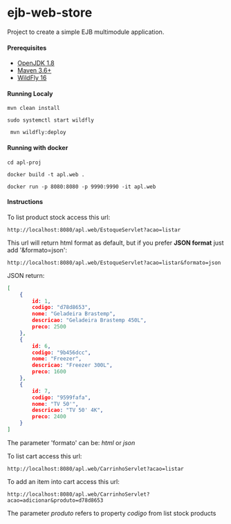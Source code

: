 # ejb-web-store
Project to create a simple EJB multimodule application.

#### Prerequisites
- [OpenJDK 1.8](http://jdk.java.net/java-se-ri/8)
- [Maven 3.6+](https://maven.apache.org/install.html)
- [WildFly 16](https://wildfly.org/news/2019/02/27/WildFly16-Final-Released/)

#### Running Localy

```SHELL
mvn clean install
```
```SHELL
sudo systemctl start wildfly
```
```SHELL
 mvn wildfly:deploy
```

#### Running with docker

```SHELL
cd apl-proj
```

```SHELL
docker build -t apl.web .
```

```SHELL
docker run -p 8080:8080 -p 9990:9990 -it apl.web
```

#### Instructions

To list product stock access this url:

```
http://localhost:8080/apl.web/EstoqueServlet?acao=listar
```

This url will return html format as default, but if you prefer **JSON format** just add '&formato=json':

```
http://localhost:8080/apl.web/EstoqueServlet?acao=listar&formato=json
```
JSON return:
```JSON
[
    {
        id: 1,
        codigo: "d78d8653",
        nome: "Geladeira Brastemp",
        descricao: "Geladeira Brastemp 450L",
        preco: 2500
    },
    {
        id: 6,
        codigo: "9b456dcc",
        nome: "Freezer",
        descricao: "Freezer 300L",
        preco: 1600
    },
    {
        id: 7,
        codigo: "9599fafa",
        nome: "TV 50'",
        descricao: "TV 50' 4K",
        preco: 2400
    }
]
```

The parameter 'formato' can be: _html_ or _json_

To list cart access this url:

```
http://localhost:8080/apl.web/CarrinhoServlet?acao=listar
```

To add an item into cart access this url:

```
http://localhost:8080/apl.web/CarrinhoServlet?acao=adicionar&produto=d78d8653
```

The parameter _produto_ refers to property _codigo_ from list stock products 

